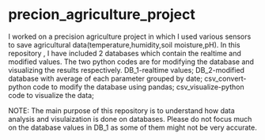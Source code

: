 # precion_agriculture_project
I worked on a precision agriculture project in which I used various sensors to save agricultural data(temperature,humidity,soil moisture,pH). In this repository , I have included 2 databases which contain the realtime and modified values. The two python codes are for modifying the database and visualizing the results respectively.
DB_1-realtime values;
DB_2-modified database with average of each parameter grouped by date;
csv_convert-python code to modify the database using pandas;
csv_visualize-python code to visualize the data;

NOTE: The main purpose of this repository is to understand how data analysis and visulaization is done on databases. Please do not focus much on the database values in DB_1 as some of them might not be very accurate.
